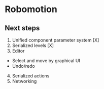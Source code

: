 # Robomotion

## Next steps

1. Unified component parameter system [X]
2. Serialized levels [X]
3. Editor
* Select and move by graphical UI
* Undo/redo
4. Serialized actions
5. Networking